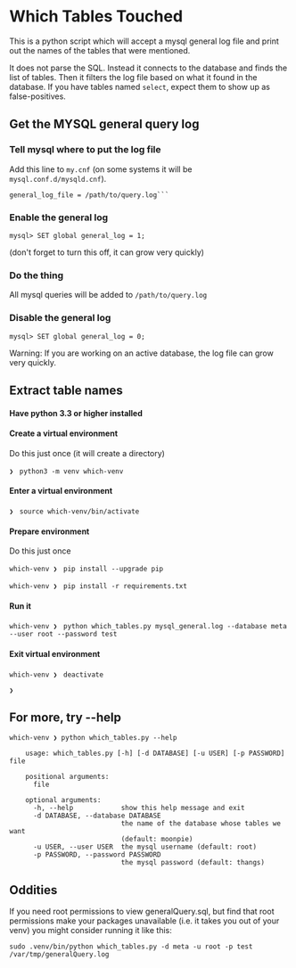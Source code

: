 # Which Tables Touched

This is a python script which will accept a mysql general log file and print out the names of the tables that were mentioned.

It does not parse the SQL.  Instead it connects to the database and finds the list of tables.  Then it filters the log file based on what it found in the database.  If you have tables named `select`, expect them to show up as false-positives.

## Get the MYSQL general query log

### Tell mysql where to put the log file
Add this line to `my.cnf` (on some systems it will be `mysql.conf.d/mysqld.cnf`).

    general_log_file = /path/to/query.log```

### Enable the general log
    mysql> SET global general_log = 1;

(don't forget to turn this off, it can grow very quickly)

### Do the thing
All mysql queries will be added to `/path/to/query.log`

### Disable the general log
    mysql> SET global general_log = 0;

Warning: If you are working on an active database, the log file can grow very quickly.

## Extract table names

#### Have python 3.3 or higher installed

#### Create a virtual environment
Do this just once (it will create a directory)

`❯ ` `python3 -m venv which-venv`

#### Enter a virtual environment

`❯ ` `source which-venv/bin/activate`

#### Prepare environment
Do this just once

`which-venv ❯ ` `pip install --upgrade pip`

`which-venv ❯ ` `pip install -r requirements.txt`

#### Run it

`which-venv ❯ ` `python which_tables.py mysql_general.log --database meta --user root --password test`

#### Exit virtual environment

`which-venv ❯ ` `deactivate`

`❯ `

## For more, try --help

```
which-venv ❯ python which_tables.py --help

    usage: which_tables.py [-h] [-d DATABASE] [-u USER] [-p PASSWORD] file

    positional arguments:
      file

    optional arguments:
      -h, --help            show this help message and exit
      -d DATABASE, --database DATABASE
                            the name of the database whose tables we want
                            (default: moonpie)
      -u USER, --user USER  the mysql username (default: root)
      -p PASSWORD, --password PASSWORD
                            the mysql password (default: thangs)
```

## Oddities

If you need root permissions to view generalQuery.sql, but find that root permissions make your packages unavailable (i.e. it takes you out of your venv) you might consider running it like this:

```
sudo .venv/bin/python which_tables.py -d meta -u root -p test /var/tmp/generalQuery.log
```
